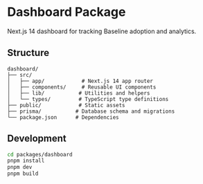 # Dashboard Package

Next.js 14 dashboard for tracking Baseline adoption and analytics.

## Structure

```
dashboard/
├── src/
│   ├── app/            # Next.js 14 app router
│   ├── components/     # Reusable UI components
│   ├── lib/           # Utilities and helpers
│   └── types/         # TypeScript type definitions
├── public/            # Static assets
├── prisma/           # Database schema and migrations
└── package.json      # Dependencies
```

## Development

```bash
cd packages/dashboard
pnpm install
pnpm dev
pnpm build
```
